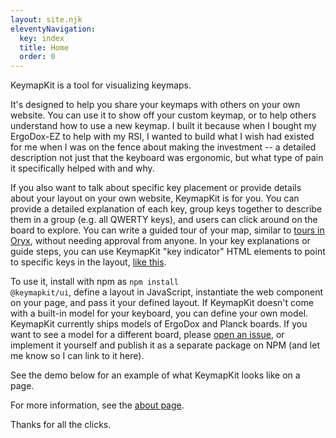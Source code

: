 ```yaml
---
layout: site.njk
eleventyNavigation:
  key: index
  title: Home
  order: 0
---
```


KeymapKit is a tool for visualizing keymaps.

It's designed to help you share your keymaps with others on your own website. You can use it to show off your custom keymap, or to help others understand how to use a new keymap. I built it because when I bought my ErgoDox-EZ to help with my RSI, I wanted to build what I wish had existed for me when I was on the fence about making the investment -- a detailed description not just that the keyboard was ergonomic, but what type of pain it specifically helped with and why.

If you also want to talk about specific key placement or provide details about your layout on your own website, KeymapKit is for you. You can provide a detailed explanation of each key, group keys together to describe them in a group (e.g. all QWERTY keys), and users can click around on the board to explore. You can write a guided tour of your map, similar to <a href="https://blog.zsa.io/2004-layout-tours/">tours in Oryx</a>, without needing approval from anyone. In your key explanations or guide steps, you can use KeymapKit "key indicator" HTML elements to point to specific keys in the layout, <a href="/KeymapKit/demos/ergodox/?keymap-map=micah-ergodox&keymap-key=l-f-8-9">like this</a>.

To use it, install with npm as <code>npm install @keymapkit/ui</code>, define a layout in JavaScript, instantiate the web component on your page, and pass it your defined layout. If KeymapKit doesn't come with a built-in model for your keyboard, you can define your own model. KeymapKit currently ships models of ErgoDox and Planck boards. If you want to see a model for a different board, please <a href="https://github.com/mrled/KeymapKit/issues">open an issue</a>, or implement it yourself and publish it as a separate package on NPM (and let me know so I can link to it here).

See the demo below for an example of what KeymapKit looks like on a page.

<div id="keymap-container"></div>

For more information, see the [about page](/about).

Thanks for all the clicks.

<script type="module">
import { KeymapTitleScreenLayoutSimple } from "/KeymapKit/keymaps/title-screen-layout-simple.js";

let keymapUi = document.createElement("keymap-ui");
keymapUi.setAttribute("id", "keymap-title");
keymapUi.setModelsAndMaps([KeymapTitleScreenLayoutSimple]);
keymapUi.setAttribute("keymap-id", "title-screen-map-simple");
keymapUi.setAttribute("query-prefix", "keymap");

let keymapContainer = document.querySelector("#keymap-container")
keymapContainer.appendChild(document.createElement("hr"));
keymapContainer.appendChild(keymapUi);
keymapContainer.appendChild(document.createElement("hr"));
</script>
